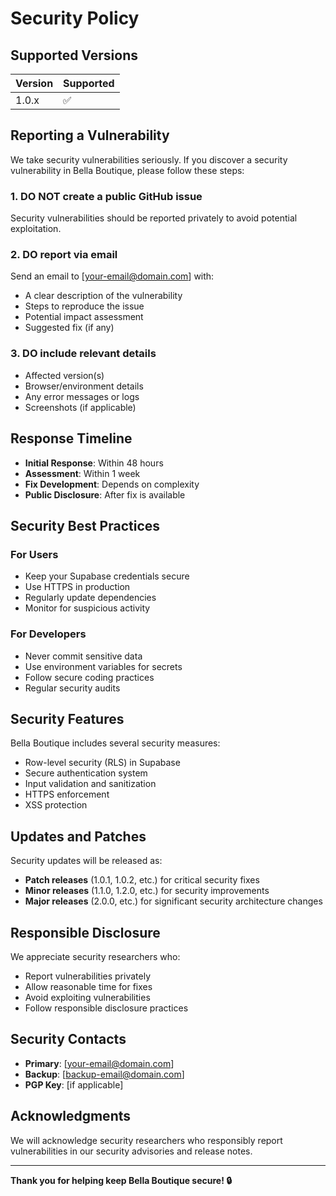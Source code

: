 # Security Policy

## Supported Versions

| Version | Supported          |
| ------- | ------------------ |
| 1.0.x   | :white_check_mark: |

## Reporting a Vulnerability

We take security vulnerabilities seriously. If you discover a security vulnerability in Bella Boutique, please follow these steps:

### 1. **DO NOT** create a public GitHub issue
Security vulnerabilities should be reported privately to avoid potential exploitation.

### 2. **DO** report via email
Send an email to [your-email@domain.com] with:
- A clear description of the vulnerability
- Steps to reproduce the issue
- Potential impact assessment
- Suggested fix (if any)

### 3. **DO** include relevant details
- Affected version(s)
- Browser/environment details
- Any error messages or logs
- Screenshots (if applicable)

## Response Timeline

- **Initial Response**: Within 48 hours
- **Assessment**: Within 1 week
- **Fix Development**: Depends on complexity
- **Public Disclosure**: After fix is available

## Security Best Practices

### For Users
- Keep your Supabase credentials secure
- Use HTTPS in production
- Regularly update dependencies
- Monitor for suspicious activity

### For Developers
- Never commit sensitive data
- Use environment variables for secrets
- Follow secure coding practices
- Regular security audits

## Security Features

Bella Boutique includes several security measures:
- Row-level security (RLS) in Supabase
- Secure authentication system
- Input validation and sanitization
- HTTPS enforcement
- XSS protection

## Updates and Patches

Security updates will be released as:
- **Patch releases** (1.0.1, 1.0.2, etc.) for critical security fixes
- **Minor releases** (1.1.0, 1.2.0, etc.) for security improvements
- **Major releases** (2.0.0, etc.) for significant security architecture changes

## Responsible Disclosure

We appreciate security researchers who:
- Report vulnerabilities privately
- Allow reasonable time for fixes
- Avoid exploiting vulnerabilities
- Follow responsible disclosure practices

## Security Contacts

- **Primary**: [your-email@domain.com]
- **Backup**: [backup-email@domain.com]
- **PGP Key**: [if applicable]

## Acknowledgments

We will acknowledge security researchers who responsibly report vulnerabilities in our security advisories and release notes.

---

**Thank you for helping keep Bella Boutique secure! 🔒** 